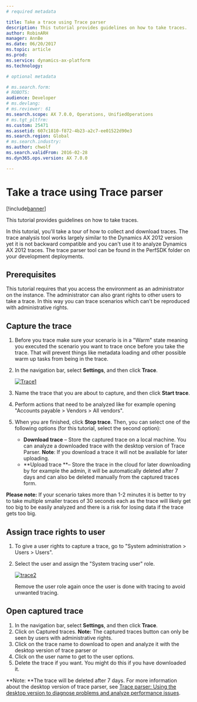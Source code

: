 ```yaml
---
# required metadata

title: Take a trace using Trace parser
description: This tutorial provides guidelines on how to take traces.
author: RobinARH
manager: AnnBe
ms.date: 06/20/2017
ms.topic: article
ms.prod: 
ms.service: dynamics-ax-platform
ms.technology: 

# optional metadata

# ms.search.form: 
# ROBOTS: 
audience: Developer
# ms.devlang: 
# ms.reviewer: 61
ms.search.scope: AX 7.0.0, Operations, UnifiedOperations
# ms.tgt_pltfrm: 
ms.custom: 25471
ms.assetid: 607c1810-f872-4b23-a2c7-ee01522d90e3
ms.search.region: Global
# ms.search.industry: 
ms.author: chwolf
ms.search.validFrom: 2016-02-28
ms.dyn365.ops.version: AX 7.0.0

---
```


# Take a trace using Trace parser

[!include[banner](../includes/banner.md)]


This tutorial provides guidelines on how to take traces.

In this tutorial, you'll take a tour of how to collect and download traces. The trace analysis tool works largely similar to the Dynamics AX 2012 version yet it is not backward compatible and you can't use it to analyze Dynamics AX 2012 traces. The trace parser tool can be found in the PerfSDK folder on your development deployments.

## Prerequisites
This tutorial requires that you access the environment as an administrator on the instance. The administrator can also grant rights to other users to take a trace. In this way you can trace scenarios which can't be reproduced with administrative rights.

## Capture the trace
1.  Before you trace make sure your scenario is in a "Warm" state meaning you executed the scenario you want to trace once before you take the trace. That will prevent things like metadata loading and other possible warm up tasks from being in the trace.
2.  In the navigation bar, select **Settings**, and then click **Trace**. 

    [![Trace1](./media/trace1-300x176.jpg)](./media/trace1.jpg)
    
3.  Name the trace that you are about to capture, and then click **Start trace**.
4.  Perform actions that need to be analyzed like for example opening "Accounts payable &gt; Vendors &gt; All vendors".
5.  When you are finished, click **Stop trace**. Then, you can select one of the following options (for this tutorial, select the second option):
    -   **Download trace** – Store the captured trace on a local machine. You can analyze a downloaded trace with the desktop version of Trace Parser. **Note**: If you download a trace it will not be available for later uploading.
    -   **Upload trace **– Store the trace in the cloud for later downloading by for example the admin, it will be automatically deleted after 7 days and can also be deleted manually from the captured traces form.

**Please note:** If your scenario takes more than 1-2 minutes it is better to try to take multiple smaller traces of 30 seconds each as the trace will likely get too big to be easily analyzed and there is a risk for losing data if the trace gets too big.

## Assign trace rights to user
1.  To give a user rights to capture a trace, go to "System administration &gt; Users &gt; Users".
2.  Select the user and assign the "System tracing user" role. 

    [![trace2](./media/trace2-284x300.jpg)](./media/trace2.jpg)
    
    Remove the user role again once the user is done with tracing to avoid unwanted tracing.

## Open captured trace
1.  In the navigation bar, select **Settings**, and then click **Trace**.
2.  Click on Captured traces. **Note:** The captured traces button can only be seen by users with administrative rights.
3.  Click on the trace name to download to open and analyze it with the desktop version of trace parser or
4.  Click on the user name to get to the user options.
5.  Delete the trace if you want. You might do this if you have downloaded it.

**Note: **The trace will be deleted after 7 days. For more information about the desktop version of trace parser, see [Trace parser: Using the desktop version to diagnose problems and analyze performance issues](trace-parser.md).



